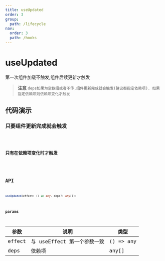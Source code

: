 ```yaml
---
title: useUpdated
order: 3
group:
  path: /lifecycle
nav:
  order: 3
  path: /hooks
---
```


# useUpdated

第一次组件加载不触发,组件后续更新才触发

> **注意** `deps如果为空数组或者不传,组件更新完成就会触发(建议都指定依赖项). 如果指定依赖项则依赖项变化才触发 `

## 代码演示

### 只要组件更新完成就会触发

<code src='./demos/demo2.tsx' />

### 只有在依赖项变化时才触发

<code src='./demos/demo1.tsx' />

## API

```ts
useUpdated(effect: () => any, deps?: any[]);
```

### params

| 参数   | 说明                        | 类型      |
| ------ | --------------------------- | --------- |
| effect | 与 useEffect 第一个参数一致 | () => any |
| deps   | 依赖项                      | any[]     |
